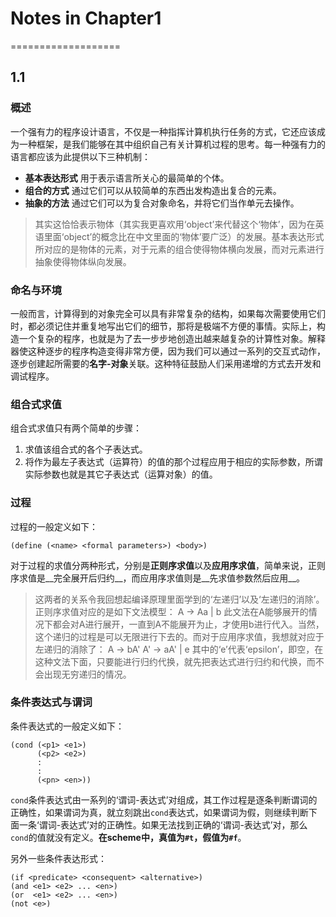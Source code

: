 # Notes in Chapter1
===================

## 1.1


### 概述

一个强有力的程序设计语言，不仅是一种指挥计算机执行任务的方式，它还应该成为一种框架，是我们能够在其中组织自己有关计算机过程的思考。每一种强有力的语言都应该为此提供以下三种机制：

+ **基本表达形式** 用于表示语言所关心的最简单的个体。
+ **组合的方式** 通过它们可以从较简单的东西出发构造出复合的元素。
+ **抽象的方法** 通过它们可以为复合对象命名，并将它们当作单元去操作。

> 其实这恰恰表示物体（其实我更喜欢用‘object’来代替这个‘物体’，因为在英语里面‘object’的概念比在中文里面的‘物体’要广泛）的发展。基本表达形式所对应的是物体的元素，对于元素的组合使得物体横向发展，而对元素进行抽象使得物体纵向发展。


### 命名与环境

一般而言，计算得到的对象完全可以具有非常复杂的结构，如果每次需要使用它们时，都必须记住并重复地写出它们的细节，那将是极端不方便的事情。实际上，构造一个复杂的程序，也就是为了去一步步地创造出越来越复杂的计算性对象。解释器使这种逐步的程序构造变得非常方便，因为我们可以通过一系列的交互式动作，逐步创建起所需要的**名字-对象**关联。这种特征鼓励人们采用递增的方式去开发和调试程序。


### 组合式求值

组合式求值只有两个简单的步骤：

1. 求值该组合式的各个子表达式。
2. 将作为最左子表达式（运算符）的值的那个过程应用于相应的实际参数，所谓实际参数也就是其它子表达式（运算对象）的值。


### 过程

过程的一般定义如下：

    (define (<name> <formal parameters>) <body>)

对于过程的求值分两种形式，分别是**正则序求值**以及**应用序求值**，简单来说，正则序求值是__完全展开后归约__，而应用序求值则是__先求值参数然后应用__。

> 这两者的关系令我回想起编译原理里面学到的‘左递归’以及‘左递归的消除’。正则序求值对应的是如下文法模型：
>    A -> Aa | b
此文法在A能够展开的情况下都会对A进行展开，一直到A不能展开为止，才使用b进行代入。当然，这个递归的过程是可以无限进行下去的。而对于应用序求值，我想就对应于左递归的消除了：
>    A  -> bA'
>    A' -> aA' | e
其中的‘e’代表‘epsilon’，即空，在这种文法下面，只要能进行归约代换，就先把表达式进行归约和代换，而不会出现无穷递归的情况。


### 条件表达式与谓词

条件表达式的一般定义如下：

    (cond (<p1> <e1>)
          (<p2> <e2>)
          :
          :
          (<pn> <en>))

`cond`条件表达式由一系列的‘谓词-表达式’对组成，其工作过程是逐条判断谓词的正确性，如果谓词为真，就立刻跳出`cond`表达式，如果谓词为假，则继续判断下面一条‘谓词-表达式’对的正确性。如果无法找到正确的‘谓词-表达式’对，那么`cond`的值就没有定义。**在scheme中，真值为`#t`，假值为`#f`**。

另外一些条件表达形式：

    (if <predicate> <consequent> <alternative>)
    (and <e1> <e2> ... <en>)
    (or  <e1> <e2> ... <en>)
    (not <e>)
